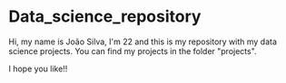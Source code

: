 # Data_science_repository
Hi, my name is João Silva, I'm 22 and this is my repository with my data science projects.
You can find my projects in the folder "projects".

I hope you like!!
